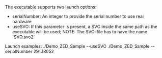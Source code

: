 The executable supports two launch options:
- serialNumber: An integer to provide the serial number to use real hardware
- useSVO: If this parameter is present, a SVO inside the same path as the executable will be used; NOTE: The SVO-file has to have the name 'SVO.svo2'

Launch examples:
./Demo_ZED_Sample --useSVO
./Demo_ZED_Sample --serialNumber 29138052
